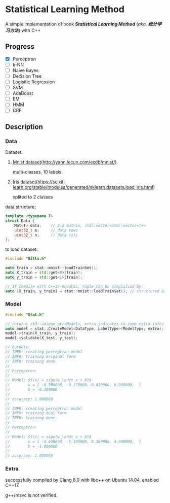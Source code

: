 # Statistical Learning Method

A simple implementation of book ***Statistical Learning Method*** (*aka.* ***统计学习方法***) with C++

## Progress

- [x] Perceptron
- [ ] k-NN
- [ ] Naive Bayes
- [ ] Decision Tree
- [ ] Logisitic Regression
- [ ] SVM
- [ ] AdaBoost
- [ ] EM
- [ ] HMM
- [ ] CRF

## Description

### Data

Dataset:

1. [Mnist dataset](./data/mnist/)(http://yann.lecun.com/exdb/mnist/).

    multi-classes, 10 labels

2. [Iris dataset](./data/iris/)(https://scikit-learn.org/stable/modules/generated/sklearn.datasets.load_iris.html)

    splited to 2 classes

data structure:

```cpp
template <typename T>
struct Data {
    Mat<T> data;    // 2-d matrix, std::vector<std::vector<T>>
    uint32_t m;     // data rows
    uint32_t n;     // data cols
};
```

to load dataset:

```C++
#include "Uitls.h"

auto train = stat::mnist::loadTrainSet();
auto X_train = std::get<0>(train);
auto y_train = std::get<1>(train);

// if compile with C++17 onwards, tuple can be simplified by:
auto [X_train, y_train] = stat::mnist::loadTrainSet(); // structured binding
```

### Model

```cpp
#include "Stat.h"

// returns std::unique_ptr<Model>, extra indicates to some extra infos some model requires.
auto model = stat::CreateModel<DataType, LabelType>(ModelType, extra);
model->train(X_train, y_train);
model->validate(X_test, y_test);

// Outputs:
// INFO: creating perceptron model
// INFO: training original form
// INFO: training done.
//
// Perceptron:
//
// Model: $f(x) = sign(w \cdot x + b)$
//        w = [ -0.500000, -0.170000, 0.810000, 0.980000,  ]
//        b = -0.300000
//
// accuracy: 1.000000
//
// INFO: creating perceptron model
// INFO: training dual form
// INFO: training done.
//
// Perceptron:
//
// Model: $f(x) = sign(w \cdot x + b)$
//        w = [ -0.400000, -5.100000, 8.300000, 4.000000,  ]
//        b = -1.000000
//
// accuracy: 1.000000
```

### Extra

successfully compiled by Clang 8.0 with libc++ on Ubuntu 14.04, enabled C++17.

g++/msvc is not verified.

